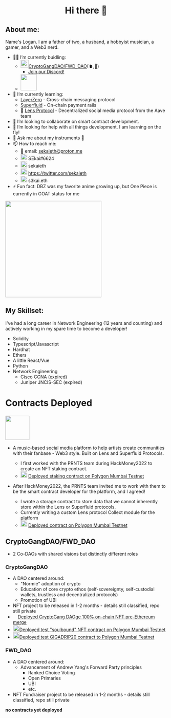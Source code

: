<h1 align="center"> Hi there 👋</h1>

## About me:
Name's Logan.  I am a father of two, a husband, a hobbyist musician, a gamer, and a Web3 nerd.
<br>
- 👷‍♂️ I’m currently buidling: 
  - <img src="https://pbs.twimg.com/profile_images/1516251831009259523/IwgHxfOE_400x400.jpg" width=25px>[CryptoGangDAO/FWD_DAO](https://twitter.com/fwd_dao)(⬆️,🚀)
    - [Join our Discord!](https://pbs.twimg.com/profile_images/1516251831009259523/IwgHxfOE_400x400.jpg)
  - [<img src="https://prnts.vercel.app/prnts-logo.svg" width=50px>](https://prnts.vercel.app)
- 🌱 I’m currently learning:
  -   [LayerZero](https://layerzero.network/) - Cross-chain messaging protocol
  -   [Superfluid](https://www.superfluid.finance/home) - On-chain payment rails
  -   🌿 [Lens Protocol](https://docs.lens.xyz/docs/what-is-lens) - Decentralized social media protocol from the Aave team
- 👯 I’m looking to collaborate on smart contract development.
- 🤔 I’m looking for help with all things development.  I am learning on the fly!
- 💬 Ask me about my instruments 🎸
- 📫 How to reach me:
  - 📨 email: sekaieth@proton.me
  - <img src="https://discord.com/assets/3437c10597c1526c3dbd98c737c2bcae.svg" width=20px /> SΞkai#6624
  - <img src="https://img.icons8.com/color/344/telegram-app--v1.png" width=20px /> sekaieth
  - <img src="https://img.icons8.com/color/344/twitter--v1.png" width=20px /> https://twitter.com/sekaieth
  - <img src="https://avatars.githubusercontent.com/u/34167658?s=200&v=4" width=20px /> s3kai.eth
- ⚡ Fun fact: DBZ was my favorite anime growing up, but One Piece is currently in GOAT status for me
<img src="https://c.tenor.com/-cdAD8LRCV4AAAAS/luffy-gum-gum-red-roc.gif" width="300" />


## My Skillset:
I've had a long career in Network Engineering (12 years and counting) and actively working in my spare time to become a developer!
<br>
- Solidity
- Typescript/Javascript
- Hardhat
- Ethers
- A little React/Vue
- Python
- Network Engineering
  - Cisco CCNA (expired)
  - Juniper JNCIS-SEC (expired)

# Contracts Deployed

### <img src="https://prnts.vercel.app/prnts-logo.svg" width=75px>
- A music-based social media platform to help artists create communities with their fanbase - Web3 style.  Built on Lens and Superfluid Protocols.
  - I first worked with the PRNTS team during HackMoney2022 to create an NFT staking contract.
  - <img src="https://polygontechnology.notion.site/image/https%3A%2F%2Fs3-us-west-2.amazonaws.com%2Fsecure.notion-static.com%2Fdc0b7b88-a394-42f1-ac03-6e4959b71170%2FMonochrome_White.svg?table=block&id=6bb516b4-9582-4d74-b2de-881dffde06e8&spaceId=51562dc1-1dc5-4484-bf96-2aeac848ae2f&userId=&cache=v2" width=20px /> [Deployed staking contract on Polygon Mumbai Testnet](https://mumbai.polygonscan.com/address/0xccD0edfb743C74460f9Fb2e19D87feDf3688AB3E#code)

- After HackMoney2022, the PRNTS team invited me to work with them to be the smart contract developer for the platform, and I agreed!
  - I wrote a storage contract to store data that we cannot inherently store within the Lens or Superfluid protocols.
  - Currently writing a custom Lens protocol Collect module for the platform
  - <img src="https://polygontechnology.notion.site/image/https%3A%2F%2Fs3-us-west-2.amazonaws.com%2Fsecure.notion-static.com%2Fdc0b7b88-a394-42f1-ac03-6e4959b71170%2FMonochrome_White.svg?table=block&id=6bb516b4-9582-4d74-b2de-881dffde06e8&spaceId=51562dc1-1dc5-4484-bf96-2aeac848ae2f&userId=&cache=v2" width=20px /> [Deployed contract on Polygon Mumbai Testnet](https://mumbai.polygonscan.com/address/0x3dcd8e42220a23bd80ee12227a3e16d9f641e2f3#code)


## CryptoGangDAO/FWD_DAO
- 2 Co-DAOs with shared visions but distinctly different roles

### CryptoGangDAO
- A DAO centered around:
  - "Normie" adoption of crypto
  - Education of core crypto ethos (self-sovereignty, self-custodial wallets, trustless and decentralized protocols)
  - Promotion of UBI
- NFT project to be released in 1-2 months - details still classified, repo still private
- <img src="https://www.nicepng.com/png/full/152-1525748_ethereum-logo-png.png" width=15px />[Deployed CryptoGang DAOge 100% on-chain NFT pre-Ethereum merge](https://etherscan.io/address/0x972593255aa249d48569ae81d4e09523646f2953)
- <img src="https://polygontechnology.notion.site/image/https%3A%2F%2Fs3-us-west-2.amazonaws.com%2Fsecure.notion-static.com%2Fdc0b7b88-a394-42f1-ac03-6e4959b71170%2FMonochrome_White.svg?table=block&id=6bb516b4-9582-4d74-b2de-881dffde06e8&spaceId=51562dc1-1dc5-4484-bf96-2aeac848ae2f&userId=&cache=v2" width=20px />[Deployed test "soulbound" NFT contract on Polygon Mumbai Testnet](https://mumbai.polygonscan.com/address/0xa22bcea2f6FD504B3c5AEe6FeCc71c3e2B40727c#code)
- <img src="https://polygontechnology.notion.site/image/https%3A%2F%2Fs3-us-west-2.amazonaws.com%2Fsecure.notion-static.com%2Fdc0b7b88-a394-42f1-ac03-6e4959b71170%2FMonochrome_White.svg?table=block&id=6bb516b4-9582-4d74-b2de-881dffde06e8&spaceId=51562dc1-1dc5-4484-bf96-2aeac848ae2f&userId=&cache=v2" width=20px />[Deployed test GIGADRIP20 contract to Polygon Mumbai Testnet](https://mumbai.polygonscan.com/address/0x8a0cD98703893F426455b06036cef84618D7B5f5#code)

### FWD_DAO
- A DAO centered around:
  - Advancement of Andrew Yang's Forward Party principles
    - Ranked Choice Voting
    - Open Primaries
    - UBI
    - etc.
- NFT Fundraiser project to be released in 1-2 months - details still classified, repo still private

**no contracts yet deployed**
